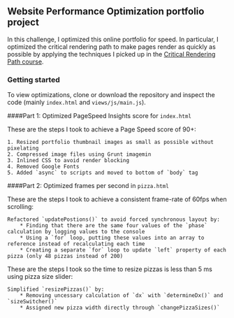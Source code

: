 ## Website Performance Optimization portfolio project

In this challenge, I optimized this online portfolio for speed. In particular, I optimized the critical rendering path to make pages render as quickly as possible by applying the techniques I picked up in the [Critical Rendering Path course](https://www.udacity.com/course/ud884).

### Getting started

To view optimizations, clone or download the repository and inspect the code (mainly `index.html` and `views/js/main.js`).

####Part 1: Optimized PageSpeed Insights score for `index.html`

These are the steps I took to achieve a Page Speed score of 90+:

	1. Resized portfolio thumbnail images as small as possible without pixelating
	2. Compressed image files using Grunt imagemin
	3. Inlined CSS to avoid render blocking
	4. Removed Google Fonts
	5. Added `async` to scripts and moved to bottom of `body` tag

####Part 2: Optimized frames per second in `pizza.html`

These are the steps I took to achieve a consistent frame-rate of 60fps when scrolling:

	Refactored `updatePostions()` to avoid forced synchronous layout by:
		* Finding that there are the same four values of the `phase` calculation by logging values to the console
		* Using a `for` loop, putting these values into an array to reference instead of recalculating each time
		* Creating a separate `for` loop to update `left` property of each pizza (only 48 pizzas instead of 200)

These are the steps I took so the time to resize pizzas is less than 5 ms using pizza size slider:

	Simplified `resizePizzas()` by:
		* Removing uncessary calculation of `dx` with `determineDx()` and `sizeSwitcher()`
		* Assigned new pizza width directly through `changePizzaSizes()`
